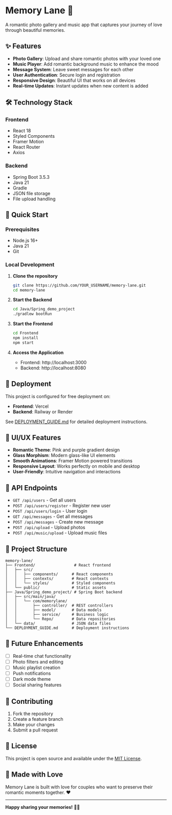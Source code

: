 # Memory Lane 🌹

A romantic photo gallery and music app that captures your journey of love through beautiful memories.

## ✨ Features

- **Photo Gallery**: Upload and share romantic photos with your loved one
- **Music Player**: Add romantic background music to enhance the mood
- **Message System**: Leave sweet messages for each other
- **User Authentication**: Secure login and registration
- **Responsive Design**: Beautiful UI that works on all devices
- **Real-time Updates**: Instant updates when new content is added

## 🛠️ Technology Stack

### Frontend
- React 18
- Styled Components
- Framer Motion
- React Router
- Axios

### Backend
- Spring Boot 3.5.3
- Java 21
- Gradle
- JSON file storage
- File upload handling

## 🚀 Quick Start

### Prerequisites
- Node.js 16+
- Java 21
- Git

### Local Development

1. **Clone the repository**
   ```bash
   git clone https://github.com/YOUR_USERNAME/memory-lane.git
   cd memory-lane
   ```

2. **Start the Backend**
   ```bash
   cd Java/Spring_demo_project
   ./gradlew bootRun
   ```

3. **Start the Frontend**
   ```bash
   cd Frontend
   npm install
   npm start
   ```

4. **Access the Application**
   - Frontend: http://localhost:3000
   - Backend: http://localhost:8080

## 📱 Deployment

This project is configured for free deployment on:
- **Frontend**: Vercel
- **Backend**: Railway or Render

See [DEPLOYMENT_GUIDE.md](DEPLOYMENT_GUIDE.md) for detailed deployment instructions.

## 🎨 UI/UX Features

- **Romantic Theme**: Pink and purple gradient design
- **Glass Morphism**: Modern glass-like UI elements
- **Smooth Animations**: Framer Motion powered transitions
- **Responsive Layout**: Works perfectly on mobile and desktop
- **User-Friendly**: Intuitive navigation and interactions

## 🔧 API Endpoints

- `GET /api/users` - Get all users
- `POST /api/users/register` - Register new user
- `POST /api/users/login` - User login
- `GET /api/messages` - Get all messages
- `POST /api/messages` - Create new message
- `POST /api/upload` - Upload photos
- `POST /api/music/upload` - Upload music files

## 📁 Project Structure

```
memory-lane/
├── Frontend/                 # React frontend
│   ├── src/
│   │   ├── components/      # React components
│   │   ├── contexts/        # React contexts
│   │   └── styles/          # Styled components
│   └── public/              # Static assets
├── Java/Spring_demo_project/ # Spring Boot backend
│   ├── src/main/java/
│   │   └── com/memorylane/
│   │       ├── controller/  # REST controllers
│   │       ├── model/       # Data models
│   │       ├── service/     # Business logic
│   │       └── Repo/        # Data repositories
│   └── data/                # JSON data files
└── DEPLOYMENT_GUIDE.md      # Deployment instructions
```

## 🎯 Future Enhancements

- [ ] Real-time chat functionality
- [ ] Photo filters and editing
- [ ] Music playlist creation
- [ ] Push notifications
- [ ] Dark mode theme
- [ ] Social sharing features

## 🤝 Contributing

1. Fork the repository
2. Create a feature branch
3. Make your changes
4. Submit a pull request

## 📄 License

This project is open source and available under the [MIT License](LICENSE).

## 💝 Made with Love

Memory Lane is built with love for couples who want to preserve their romantic moments together. ❤️

---

**Happy sharing your memories!** 🌹✨ 